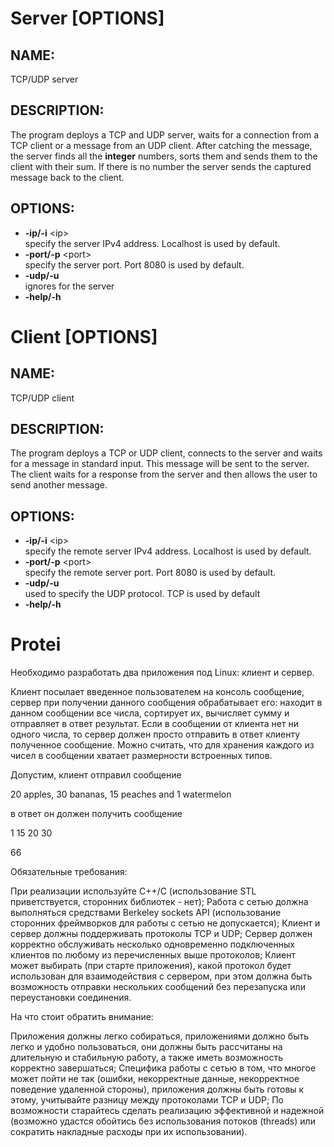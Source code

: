 # Server [OPTIONS]  
## NAME:  
  TCP/UDP server   
## DESCRIPTION:  
  The program deploys a TCP and UDP server, waits for a connection from a TCP client or a message from an UDP client. After catching the message, the server finds all the __integer__ numbers, sorts them and sends them to the client with their sum. If there is no number the server sends the captured message back to the client.
## OPTIONS:  
* __-ip/-i__ \<ip\>  
	specify the server IPv4 address. Localhost is used by default.    
* __-port/-p__ \<port\>  
	specify the server port. Port 8080 is used by default.  
* __-udp/-u__  
	ignores for the server 
* __-help/-h__    

# Client [OPTIONS]  
## NAME:  
  TCP/UDP client   
## DESCRIPTION:  
  The program deploys a TCP or UDP client, connects to the server and waits for a message in standard input. This message will be sent to the server. The client waits for a response from the server and then allows the user to send another message.  
## OPTIONS:  
* __-ip/-i__ \<ip\>  
		specify the remote server IPv4 address. Localhost is used by default.    
* __-port/-p__ \<port\>  
		specify the remote server port. Port 8080 is used by default.  
* __-udp/-u__   
		used to specify the UDP protocol. TCP is used by default  
* __-help/-h__    




# Protei

Необходимо разработать два приложения под Linux: клиент и сервер.

Клиент посылает введенное пользователем на консоль сообщение, сервер при получении данного сообщения обрабатывает его: находит в данном сообщении все числа, сортирует их, вычисляет сумму и отправляет в ответ результат. Если в сообщении от клиента нет ни одного числа, то сервер должен просто отправить в ответ клиенту полученное сообщение. Можно считать, что для хранения каждого из чисел в сообщении хватает размерности встроенных типов.


Допустим, клиент отправил сообщение

20 apples, 30 bananas, 15 peaches and 1 watermelon

в ответ он должен получить сообщение

1 15 20 30

66


Обязательные требования:

При реализации используйте С++/C (использование STL приветствуется, сторонних библиотек - нет);
Работа с сетью должна выполняться средствами Berkeley sockets API (использование сторонних фреймворков для работы с сетью не допускается);
Клиент и сервер должны поддерживать протоколы TCP и UDP;
Сервер должен корректно обслуживать несколько одновременно подключенных клиентов по любому из перечисленных выше протоколов;
Клиент может выбирать (при старте приложения), какой протокол будет использован для взаимодействия с сервером, при этом должна быть возможность отправки нескольких сообщений без перезапуска или переустановки соединения.

На что стоит обратить внимание:

Приложения должны легко собираться, приложениями должно быть легко и удобно пользоваться, они должны быть рассчитаны на длительную и стабильную работу, а также иметь возможность корректно завершаться;
Специфика работы с сетью в том, что многое может пойти не так (ошибки, некорректные данные, некорректное поведение удаленной стороны), приложения должны быть готовы к этому, учитывайте разницу между протоколами TCP и UDP;
По возможности старайтесь сделать реализацию эффективной и надежной (возможно удастся обойтись без использования потоков (threads) или сократить накладные расходы при их использовании).
